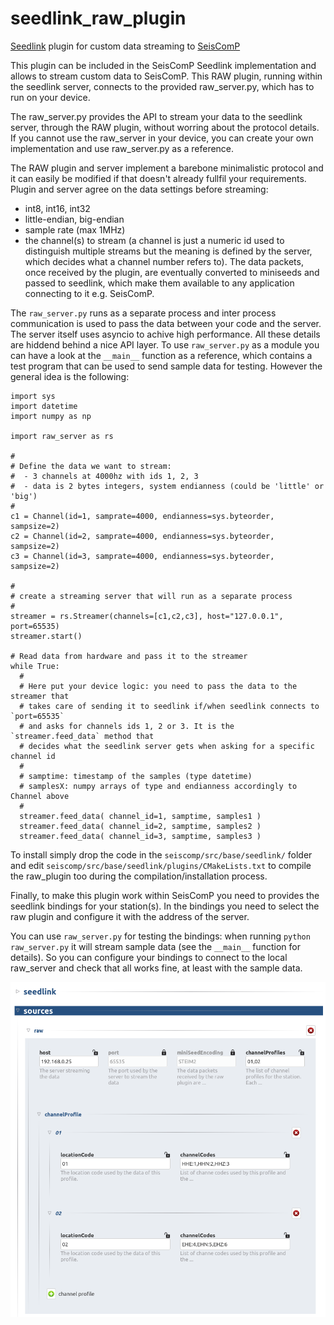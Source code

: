 # seedlink_raw_plugin
[Seedlink](<https://github.com/SeisComP/seedlink>) plugin for custom data streaming to [SeisComP](<https://github.com/SeisComP>)

This plugin can be included in the SeisComP Seedlink implementation and allows to stream
custom data to SeisComP. This RAW plugin, running within the seedlink server, connects to 
the provided raw_server.py, which has to run on your device.

The raw_server.py provides the API to stream your data to the seedlink server, through the
RAW plugin, without worring about the protocol details. If you cannot use the raw_server
in your device, you can create your own implementation and use raw_server.py as a reference.

The RAW plugin and server implement a barebone minimalistic protocol and it can easily be
modified if that doesn't already fullfil your requirements. Plugin and server agree on the
data settings before streaming: 
- int8, int16, int32
- little-endian, big-endian 
- sample rate (max 1MHz) 
- the channel(s) to stream (a channel is just a numeric id used to distinguish multiple streams
  but the meaning is defined by the server, which decides what a channel number refers to).
The data packets, once received by the plugin, are eventually converted to miniseeds and passed
to seedlink, which make them available to any application connecting to it e.g. SeisComP.

The `raw_server.py` runs as a separate process and inter process communication is used to
pass the data between your code and the server. The server itself uses asyncio to achive high
performance. All these details are hiddend behind a nice API layer. To use `raw_server.py` as a
module you can have a look at the `__main__` function as a reference, which contains a test
program that can be used to send sample data for testing. However the general idea is the
following:

```
import sys
import datetime
import numpy as np

import raw_server as rs

#
# Define the data we want to stream:
#  - 3 channels at 4000hz with ids 1, 2, 3
#  - data is 2 bytes integers, system endianness (could be 'little' or 'big')
#
c1 = Channel(id=1, samprate=4000, endianness=sys.byteorder, sampsize=2)
c2 = Channel(id=2, samprate=4000, endianness=sys.byteorder, sampsize=2)
c3 = Channel(id=3, samprate=4000, endianness=sys.byteorder, sampsize=2)

#
# create a streaming server that will run as a separate process
#
streamer = rs.Streamer(channels=[c1,c2,c3], host="127.0.0.1", port=65535)
streamer.start()

# Read data from hardware and pass it to the streamer
while True:
  #
  # Here put your device logic: you need to pass the data to the streamer that
  # takes care of sending it to seedlink if/when seedlink connects to `port=65535`
  # and asks for channels ids 1, 2 or 3. It is the `streamer.feed_data` method that 
  # decides what the seedlink server gets when asking for a specific channel id
  #
  # samptime: timestamp of the samples (type datetime)
  # samplesX: numpy arrays of type and endianness accordingly to Channel above
  #
  streamer.feed_data( channel_id=1, samptime, samples1 )
  streamer.feed_data( channel_id=2, samptime, samples2 )
  streamer.feed_data( channel_id=3, samptime, samples3 )

```


To install simply drop the code in the `seiscomp/src/base/seedlink/` folder and edit 
`seiscomp/src/base/seedlink/plugins/CMakeLists.txt` to compile the raw_plugin too during
the compilation/installation process.

Finally, to make this plugin work within SeisComP you need to provides the seedlink bindings
for your station(s). In the bindings you need to select the raw plugin and configure it with
the address of the server.

You can use `raw_server.py` for testing the bindings: when running `python raw_server.py` it
will stream sample data (see  the `__main__` function  for details). So you can configure 
your bindings to connect to the local raw_server and check that all works fine, at least with
the sample data.

![Bindings options](/bindingsOptions.png?raw=true "Bindings options")



